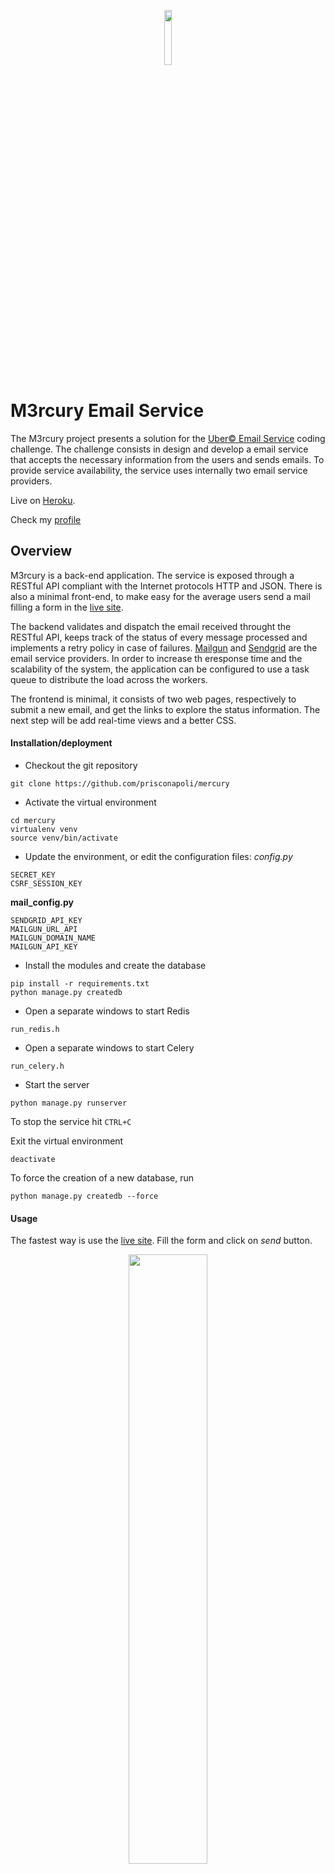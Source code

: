 <p align="center">
  <img src="https://github.com/prisconapoli/mercury/blob/master/app/static/images/logo.png" width="15%"/>
</p>

# M3rcury Email Service

The M3rcury project presents a solution for the [Uber© Email Service](https://github.com/uber/coding-challenge-tools/blob/master/coding_challenge.md) coding challenge. The challenge consists in design and develop a email service that accepts the necessary information from the users and sends emails.
To provide service availability, the service uses internally two email service providers.


Live on [Heroku](https://m3rcury.herokuapp.com).

Check my [profile](http://ie.linkedin.com/in/prisconapoli)

## Overview

M3rcury is a back-end application. The service is exposed through a RESTful API compliant with the Internet protocols HTTP and JSON.
There is also a minimal front-end, to make easy for the average users send a mail filling a form in the [live site](https://m3rcury.herokuapp.com).

The backend validates and dispatch the email received throught the RESTful API, keeps track of the status of every message processed and implements a retry policy in case of failures. [Mailgun](https://sendgrid.com) and [Sendgrid](https://sendgrid.com) are the email service providers.
In order to increase th eresponse time and the scalability of the system, the application can be configured to use a task queue to distribute the load across the workers.

The frontend is minimal, it consists of two web pages, respectively to submit a new email, and get the links to explore the status information. The next step will be add real-time views and a better CSS.

#### Installation/deployment
- Checkout the git repository
```
git clone https://github.com/prisconapoli/mercury
```
- Activate the virtual environment
```
cd mercury
virtualenv venv
source venv/bin/activate
```
- Update the environment, or edit the configuration files:
*config.py*
```
SECRET_KEY
CSRF_SESSION_KEY
```
**mail_config.py**
```
SENDGRID_API_KEY
MAILGUN_URL_API
MAILGUN_DOMAIN_NAME
MAILGUN_API_KEY
```

- Install the modules and create the database
```
pip install -r requirements.txt
python manage.py createdb
```
- Open a separate windows to start Redis
```
run_redis.h
```
- Open a separate windows to start Celery
```
run_celery.h
```

- Start the server
```
python manage.py runserver
```

To stop the service hit ```CTRL+C```

Exit the virtual environment
```
deactivate
```

To force the creation of a new database, run
```
python manage.py createdb --force
```

#### Usage
The fastest way is use the [live site](https://m3rcury.herokuapp.com). Fill the form and click on *send* button.

<p align="center">
  <img src="https://github.com/prisconapoli/mercury/blob/master/images/homepage.jpg" width="50%"/>
</p>

If the mail is accepted, the user will be redirect through a new page that contains the links to track your request and the processing status:

<p align="center">
  <img src="https://github.com/prisconapoli/mercury/blob/master/images/accepted.jpg" width="50%"/>
</p>

M3rcury can accept request throught the RESTful API. The examples below use **httpie** as HTTP client( note: the output of the responses have been  truncated, only the relevant content for the discsussion is present):

```


```
Server response
```
HTTP/1.1 202 ACCEPTED
Location: https://m3rcury.herokuapp.com/api/v1.0/mails/36
{}

```
In the HTTP header, **Location** contains the url to get the details of the original request
```
user$ http --json GET https://m3rcury.herokuapp.com/api/v1.0/mails/36

```

Server response
```
HTTP/1.1 200 OK
{
    "content": "Hi Prisco,\\r\\nm3rcury saved my life\\!\\r\\nI use deliver ...", 
    "events": "https://m3rcury.herokuapp.com/api/v1.0/mails/36/events/", 
    "recipient": "prisco.napoli@gmail.com", 
    "sender": "mercury@olimpus.com", 
    "subject": "You made my day\\!", 
    "url": "https://m3rcury.herokuapp.com/api/v1.0/mails/36"
}
```

The response contains an url to check the processing status of the request.

```
http --json GET https://m3rcury.herokuapp.com/api/v1.0/mails/36/events/
```
Server response
```
HTTP/1.1 200 OK
{
    "events": [
        "https://m3rcury.herokuapp.com/api/v1.0/mails/36/events/198", 
        "https://m3rcury.herokuapp.com/api/v1.0/mails/36/events/199", 
        "https://m3rcury.herokuapp.com/api/v1.0/mails/36/events/200", 
        "https://m3rcury.herokuapp.com/api/v1.0/mails/36/events/201", 
        "https://m3rcury.herokuapp.com/api/v1.0/mails/36/events/202"
    ], 
    ...
}
```

Checking the last event (id=202), we see the email has been delivered with success (status_code = 202) by *Sendgrid* on *06 Nov 2016 11:39:41 GMT* (created_at=1478432381838607104)

```
user$ http --json GET https://m3rcury.herokuapp.com/api/v1.0/mails/36/events/202
```

Server response
```
HTTP/1.1 200 OK
{
    "blob": "{\"status_code\": 202}", 
    "created_at": 1478432381838607104, 
    "created_by": "Sendgrid:ae2a2271-beb0-4b52-9c8c-4d007a2cd4c4", 
    "event": "DONE", 
    "mail_id": 36
}
```

#### Testing
Make sure that http server is running (```python manage.py runserver```), then open a separate window and run *test_api.py*
```python test_api.py```

#### Coverage test
The application uses the module *coverage* to run coverage test and generate a report

```
coverage run test_apy.py
coverage report -m --omit='venv/*'
```

#### Improvements
If I had more time, I wish to do the following improvements:

- **email**: add support for cc,bcc, html content, small attachment (e.g. up to 5 MB), jumbo mail (e.g. with dropbox or google drive integration)
- **real-time views**: track the mail status in real-time, monitor the average load of the system, arrival rate, average processing time, spending time in the queue
- **event-driven system**: replace SQLAlchemy and the task queue with a complete publish subscribe solution, e.g. kafka or AWS Kinesis
- **dynamic dispatching**: introduce different classes of requests (e.g.  text only message, with html, small or large attachment,  multiple recipients) and have different pool of workers dedicated to each class
- **retry policy**: define a strategy to allow the user to reprocess a messages accepted by the system but not delivered due a failure of all the mail providers, e.g. bad recipient address

#### Things left out
Due lack of time I didn't create the web pages to track the progress of every request in real time. The idea is collect all the events related to a mail, and show them along with time information and delivery status. It can be done in AJAX and the flask extension Flask-SocketIO.

Moreover, I was unable to add a command in *manage.py* to exectue the test, e.g. 
```
python manage.py test 
python manage.py test coverage
```
This is a limitation of Flask-Scripts which can't run the test with multithread mode enabled.

#### Service limitation
**Mailgun** requires a list of *Authorized Recipients*. All the emails to Unknown address will be discarded.
**Celery + Redis**: the task queue is disabled on Heroku. It was necessary update to a billable plan. User can test it in the development environment running the scripts in two separate windows:
```
    ./run_redis.sh
    ./run_celery.sh
```


##Architecture
I have designed M3rcury with the following goals:
- availability: the service should be accessible across Internet, e.g. RESTful API, HTTP + JSON
- scalability:  should be easy take advantage of additional computational/storage resources, or have many teams of developers that works on different parts of the application
- reliablility: define a retry policy in case of failures, handle graceful degradation
- devops friendly: should be easy deploy and monitoring the status of the application
- security: allows connections over https, don't expose private keys

The first step was define a **mail sending model**, where the process of send an email has been split in a series of steps(or events). Look at the image below:

![alt text][mail_sending_model]

[mail_sending_model]: https://github.com/prisconapoli/mercury/blob/master/images/mail_model.jpg

With this model, I've started to investigate what kind of components were required to perform these steps:
- validation can be done in the RESTFul API
- a dispatcher can select the mail provider and retry in case of failures
- a task queue can be used to distribute the load, but we need guarantee the built-in persistance
- is better to have indipendent workers for every mail service providers, hopefully with many accounts

An important goal was design an *observable* system. Basically, it should be possible keep track of every decision taken inside the application, and answer questions like:
- when this email entered the system? How much time it taken to delivery it?
- why the email has not been delivered to the recipient? Was a validation failure? Maybe the task queue was down?
- what are the mail providers choosen by the dispatcher to serve a particular message?
- what is the average time spent in the queue?
- what is the fastest mail provider?
- what are the failure rates of the mail providers?

So my decision was include in the API interface also the functionalities to store and retrieve the events for a particular message.

#### RESTful API

| HTTP Method | URI                                                             | ACTION                 |
|-------------|-----------------------------------------------------------------|------------------------|
| GET         | http[s]://[hostname]/api/v1.0/                                  | Retrieve API version and endpoints   |
| GET         | http[s]://[hostname]/api/v1.0/mails/                            | Retrieve list of mails |
| POST        | http[s]://[hostname]/api/v1.0/mails/                            | Create a new mail      |
| GET         | http[s]://[hostname]/api/v1.0/mails/[mail_id]                   | Retrieve a mail        |
| POST        | http[s]://[hostname]/api/v1.0/mails/[mail_id]/events/           | Create a new event     |
| GET         | http[s]://[hostname]/api/v1.0/mails/[mail_id]/events/[event_id] | Retrieve an event      |


Below the models used in SQLAlchemy to track informartion about an email and the correlated events:

#### Mail Model
| field     | description            |
|-----------|------------------------|
| id        | unique identifier      |
| sender    | sender address         |
| recipient | recipient address      |
| subject   | subject of the message |
| content   | message content        |
| events    | link to events         |

#### Event Model
| field      | description                       |
|------------|-----------------------------------|
| id         | unique identifier                 |
| created_at | creation time                     |
| created_by | creator of the event              |
| event      | event description                 |
| mail       | the mail the event refers to      |
| blob       | additional information, e.g. JSON |


### Technology Stack
As last step, I have investigated the best technologies to develop what I had in mind. I ended up to choose Python and the Flask microframework to build this initial version of M3rcury. Flask has the advantage to be easy to learn and largely adopted to build web applications. It is well documented (tons of tutorials, books and videos on-line) and well integrated with a large number of extensions to support typical use cases, e.g. web forms, databases, working queue, caching, test automation.

Below is described the final technology stack:

###### Front-end
- Flask-WTF + Bootstrap + Font Awesome for the web pages
- Flask-Cache for view and function caching

###### Back-end: 
- Flask Microframework
- SQLAlchemy (SQLite for development and testing, Postgres in production) to store mails and events
- Celery + Redis for asynchronous task queue and built-in persistence
- SendGrid + Mailgun as service providers

###### Testing and Automation:
- Flask-Script extension for automated tasks: database creation, start the service, profiling
- Test automation, coverage tests, reports

###### Deployment
- gunicorn as HTPP Server
- Heroku as public cloud environment

### Additional note
If you wish to have a new feauture, collaborate on this project,  or just report a bug, please drop me a message with [LinkedIn](http://ie.linkedin.com/in/prisconapoli)